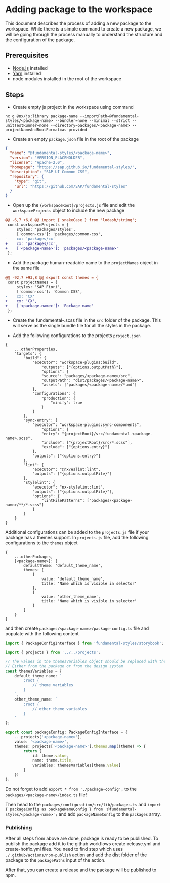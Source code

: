 # Adding package to the workspace

This document describes the process of adding a new package to the workspace.
While there is a simple command to create a new package, we will be going through the process manually to understand
the structure and the configuration of the package.

## Prerequisites
- [Node.js](https://nodejs.org/en/) installed
- [Yarn](https://yarnpkg.com/) installed
- node modules installed in the root of the workspace

## Steps
- Create empty js project in the workspace using command
```
nx g @nx/js:library package-name --importPath=@fundamental-styles/<package-name> --bundler=none --minimal --strict --unitTestRunner=none --directory=packages/<package-name> --projectNameAndRootFormat=as-provided
```
- Create an empty `package.json` file in the root of the package
```json
{
  "name": "@fundamental-styles/<package-name>",
  "version": "VERSION_PLACEHOLDER",
  "license": "Apache-2.0",
  "homepage": "https://sap.github.io/fundamental-styles/",
  "description": "SAP UI Common CSS",
  "repository": {
    "type": "git",
    "url": "https://github.com/SAP/fundamental-styles"
  }
}
```
- Open up the `{workspaceRoot}/projects.js` file and edit the `workspaceProjects` object to include the new package
```diff
@@ -6,7 +6,8 @@ import { snakeCase } from 'lodash/string';
 const workspaceProjects = {
     styles: 'packages/styles',
     ['common-css']: 'packages/common-css',
-    cx: 'packages/cx'
+    cx: 'packages/cx',
+    ['<package-name>']: 'packages/<package-name>'
 };

```
- Add the package human-readable name to the `projectNames` object in the same file
```diff
@@ -92,7 +93,8 @@ export const themes = {
 const projectNames = {
     styles: 'SAP Fiori',
     ['common-css']: 'Common CSS',
-    cx: 'CX'
+    cx: 'CX',
+    ['<package-name>']: 'Package name'
 };
```

- Create the fundamental-<package-name>.scss file in the `src` folder of the package. This will serve as the single bundle file for all the styles in the package.

- Add the following configurations to the projects `project.json`
```
{
    ...otherProperties,
    "targets": {
        "build": {
            "executor": "workspace-plugins:build",
                "outputs": ["{options.outputPath}"],
                "options": {
                "source": "packages/<package-name>/src",
                "outputPath": "dist/packages/<package-name>",
                "assets": ["packages/<package-name>/*.md"]
            },
            "configurations": {
                "production": {
                    "minify": true
                }
            }
        },
        "sync-entry": {
            "executor": "workspace-plugins:sync-components",
                "options": {
                "entry": "{projectRoot}/src/fundamental-<package-name>.scss",
                "include": ["{projectRoot}/src/*.scss"],
                "exclude": ["{options.entry}"]
            },
            "outputs": ["{options.entry}"]
        },
        "lint": {
            "executor": "@nx/eslint:lint",
            "outputs": ["{options.outputFile}"]
        },
        "stylelint": {
            "executor": "nx-stylelint:lint",
            "outputs": ["{options.outputFile}"],
            "options": {
                "lintFilePatterns": ["packages/<package-name>/**/*.scss"]
            }
        }
    }
}
```

Additional configurations can be added to the `projects.js` file if your package has a themes support.
In `projects.js` file, add the following configurations to the `themes` object
```
{
    ...otherPackages,
    [<package-name>]: {
        defaultTheme: 'default_theme_name',
        themes: [
            {
                value: 'default_theme_name',
                title: 'Name which is visible in selector'
            },
            {
                value: 'other_theme_name',
                title: 'Name which is visible in selector'
            }
        ]
    }
}
```
and then create `packages/<package-name>/package-config.ts` file and populate with the following content
```ts
import { PackageConfigInterface } from 'fundamental-styles/storybook';

import { projects } from '../../projects';

// The values in the themesVariables object should be replaced with the actual theme variables
// Either from the package or from the design system
const themesVariables = {
    default_theme_name: `
        :root {
            // theme variables
        }
    `,
    other_theme_name: `
        :root {
            // other theme variables
        }
    `
};

export const packageConfig: PackageConfigInterface = {
    ...projects['<package-name>'],
    value: '<package-name>',
    themes: projects['<package-name>'].themes.map((theme) => {
        return {
            id: theme.value,
            name: theme.title,
            variables: themesVariables[theme.value]
        }
    })
};
```
Do not forget to add `export * from './package-config';` to the `packages/<package-name>/index.ts` file!

Then head to the `packages/configuration/src/lib/packages.ts` and `import { packageConfig as packageNameConfig } from '@fundamental-styles/<package-name>';`
and add `packageNameConfig` to the `packages` array.

### Publishing
After all steps from above are done, package is ready to be published. To publish the package add it to the github workflows create-release.yml and create-hotfix.yml files.
You need to find step which uses `./.github/actions/npm-publish` action and add the dist folder of the package to the `packagePaths` input of the action.

After that, you can create a release and the package will be published to npm.
